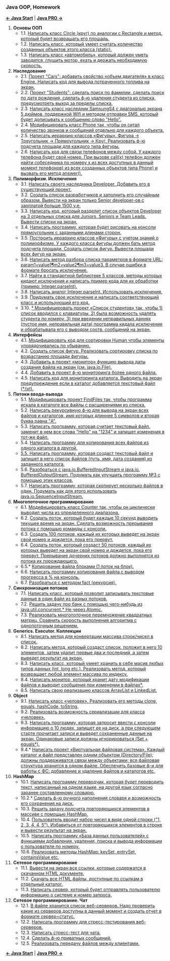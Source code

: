 
<h3>Java OOP, Homework</h3>

[**<- Java Start**](https://github.com/YuriiSalimov/Prog.kiev.ua-JavaStart)
|
[**Java PRO ->**](https://github.com/YuriiSalimov/Prog.kiev.ua-JavaPRO)

<ol>
<li><strong>Основы ООП</strong>
    <ul>
        <li> 1.1. 
            <a href="/src/main/java/com/yurii/salimov/lesson01/task01">
                Написать класс Circle (круг) по аналогии с Rectangle и метод, который будет возвращать его площадь.
            </a>
        </li>
        <li> 1.2. 
            <a href="/src/main/java/com/yurii/salimov/lesson01/task02">
                Написать класс, который умеет считать количество созданных объектов этого класса (static).
            </a>
        </li>
        <li> 1.3. 
            <a href="/src/main/java/com/yurii/salimov/lesson01/task03">
                Написать класс «автомобиль», который должен уметь заводится, глушить мотор, ехать и держать необходимую скорость.
            </a>
        </li>
    </ul>
</li>

<li><strong>Наследование</strong>
    <ul>
        <li> 2.1. 
            <a href="/src/main/java/com/yurii/salimov/lesson02/task01">
                Проект "Cars": добавить свойство «объем двигателя» в класс Engine. Написать код для вывода потраченного топлива на экран.
            </a>
        </li>
        <li> 2.2. 
            <a href="/src/main/java/com/yurii/salimov/lesson02/task02">
                Проект "Students": сделать поиск по фамилии, сделать поиск по дате рождения, сделать ф-ю удаления студента из списка, предусмотреть выход за пределы списка.
            </a>
        </li>
        <li> 2.3. 
            <a href="/src/main/java/com/yurii/salimov/lesson02/task03_04_06">
                Написать класс наследник SamsungS4 с диагональю экрана 5 дюймов, поддержкой Wifi и методом отправки SMS, который будет дописывать к сообщению слово "Hello".
            </a>
        </li>
        <li> 2.4.
            <a href="/src/main/java/com/yurii/salimov/lesson02/task03_04_06">
                Модифицировать класс Phone так, чтобы он ситал количество звонков и сообщений отдельно для каждого объекта.
            </a>
        </li>
        <li> 2.5. 
            <a href="/src/main/java/com/yurii/salimov/lesson02/task05">
                Написать иерархию классов «Фигуры». Фигура → Треугольник → Прямоугольник → Круг. Реализовать ф-ю подсчета площади для каждого типа фигуры.
            </a>
        </li>
        <li> 2.6. 
            <a href="/src/main/java/com/yurii/salimov/lesson02/task03_04_06">
                Написать код для связи телефонов между собой. У каждого телефона будет свой номер. При вызове call(x) телефон должен найти собеседника по номеру x из всех доступных в данный момент телефонов) из всех созданных объектов типа Phone) и вызвать его метод answer().
            </a>
        </li>
    </ul>
</li>

<li><strong>Полиморфизм. Исключения</strong>
    <ul>
        <li> 3.1. 
            <a href="/src/main/java/com/yurii/salimov/lesson03/task01_02_03">
                Написать своего наследника Developer. Добавить его в существующий проект.
            </a>
        </li>
        <li> 3.2. 
            <a href="/src/main/java/com/yurii/salimov/lesson03/task01_02_03">
                Создать список разработчиков и заполнить его случайным образом. Вывести на экран только Senior developer-ов с зарплатой больше 1500 у.е.
            </a>
        </li>
        <li> 3.3. 
            <a href="/src/main/java/com/yurii/salimov/lesson03/task01_02_03">
                Написать код, который разделит список объектов Developer на 3 отдельных списка для Juniors, Seniors и Team Leads. Вывести списки на экран.
            </a>
        </li>
        <li> 3.4. 
            <a href="/src/main/java/com/yurii/salimov/lesson03/task04">
                Написать программу, которая будет рисовать на консоли прямоугольник с заданными длинами сторон.
            </a>
        </li>
        <li> 3.5. 
            <a href="/src/main/java/com/yurii/salimov/lesson03/task05">
                Построить иерархию классов «Фигуры» с учетом знаний о полиморфизме. У каждого класса фигуры должен бать метод подсчета площади. Создать список фигур. Вывести площади всех фигур на экран.
            </a>
        </li>
        <li> 3.6. 
            <a href="/src/main/java/com/yurii/salimov/lesson03/task06">
                Написать метод разбора списка параметров в формате URL: param1=value1&param2=value2&param3=value3. В случае ошибки в формате бросать исключение.
            </a>
        </li>
        <li> 3.7. 
            <a href="/src/main/java/com/yurii/salimov/lesson03/task07">
                Найти в стандартной библиотеке 5 классов, методы которых кидают исключения и написать пример кода для их обработки (пример: Integer.parseInt).
            </a>
        </li>
        <li> 3.8. 
            <a href="/src/main/java/com/yurii/salimov/lesson03/task08">
                Написать аналог Integer.parseInt. Использовать исключения.
            </a>
        </li>
        <li> 3.9. 
            <a href="/src/main/java/com/yurii/salimov/lesson03/task09">
                Придумать свое исключение и написать соответствующий класс и использующий его код.
            </a>
        </li>
        <li> 3.10. 
            <a href="/src/main/java/com/yurii/salimov/lesson03/task10">
                * Модифицировать проект «Список студентов» так, чтобы 1) список вводился с клавиатуры, 2) была возможность удалять студента по номеру, 3) при введении неправильных даннях (пустое имя, неправильная дата) программа кидала исключение и обрабатывала его с выводом соотв. сообщений на экран.
            </a>
        </li>
    </ul>
</li>

<li><strong>Интерфейсы</strong>
    <ul>
        <li> 4.1. 
            <a href="/src/main/java/com/yurii/salimov/lesson04/task01">
                Модифицировать код для сортировки Human чтобы элементы упорядочивались по убыванию.
            </a>
        </li>
        <li> 4.2. 
            <a href="/src/main/java/com/yurii/salimov/lesson04/task02">
                Создать список фигур. Реализовать сортировку списка по возрастанию площади фигуры.
            </a>
        </li>
        <li> 4.3. 
            <a href="/src/main/java/com/yurii/salimov/lesson04/task03_04_05">
                Добавить в проект «монитор» функцию вывода даты создания файла на экран (см. java.io.File).
            </a>
        </li>
        <li> 4.4. 
            <a href="/src/main/java/com/yurii/salimov/lesson04/task03_04_05">
                Добавить в проект ф-ю мониторинга более одного файла.
            </a>
        </li>
        <li> 4.5. 
            <a href="/src/main/java/com/yurii/salimov/lesson04/task03_04_05">
                Написать код для мониторинга каталога. Выводить на экран предупреждение если в каталог добавляется текстовый файл (*.txt).
            </a>
        </li>
    </ul>
</li>

<li><strong>Потоки ввода-вывода</strong>
    <ul>
        <li> 5.1. 
            <a href="/src/main/java/com/yurii/salimov/lesson05/task01">
                Модифицировать проект FindFiles так, чтобы программа искала в каталоге все файлы с расширениями из списка.
            </a>
        </li>
        <li> 5.2. 
            <a href="/src/main/java/com/yurii/salimov/lesson05/task02">
                Написать рекурсивную ф-ю для вывода на экран всех файлов и каталогов, имя которых длиннее 5 символов и вторая буква равна "A".
            </a>
        </li>
        <li> 5.3. 
            <a href="/src/main/java/com/yurii/salimov/lesson05/task03">
                Написать программу, которая считает текстовый файл, заменит в нем все слова "Hello" на "1234" и запишет изменения в тот-же файл.
            </a>
        </li>
        <li> 5.4. 
            <a href="/src/main/java/com/yurii/salimov/lesson05/task04_05">
                Написать программу для копирования всех файлов из одного каталога в другой.</li>
        <li> 5.5. 
            <a href="/src/main/java/com/yurii/salimov/lesson05/task04_05">
                Написать программу, которая создаст текстовый файл и запишет в него список файлов (путь, имя, дата создания) из заданного каталога.
            </a>
        </li>
        <li> 5.6. 
            <a href="/src/main/java/com/yurii/salimov/lesson05/task06">
                Разобраться с java.io.BufferedInputStream и java.io. BufferedOutputStream. Подумать как улучшить программу №3 с помощью этих классов.
            </a>
        </li>
        <li> 5.7. 
            <a href="/src/main/java/com/yurii/salimov/lesson05/task07">
                Написать программу, которая скопирует несколько файлов в один. Подумать как для этого использовать java.io.SequenceInputStream.
            </a>
        </li>
    </ul>
</li>

<li><strong>Многопоточное программирование</strong>
    <ul>
        <li> 6.1. 
            <a href="/src/main/java/com/yurii/salimov/lesson06/task01">
                Модифицировать класс Counter так, чтобы он циклически выводил числа из определенного диапазона.
            </a>
        </li>
        <li> 6.2. 
            <a href="/src/main/java/com/yurii/salimov/lesson06/task02">
                Создать поток, который будет каждые 10 секунд выводить текущее время на экран. Сделать возможность прерывания потока с помощью команды с консоли.
            </a>
        </li>
        <li> 6.3. 
            <a href="/src/main/java/com/yurii/salimov/lesson06/task03">
                Создать 100 потоков, каждый их которых выведет на экран свой номер и дождется, пока его прервут.
            </a>
        </li>
        <li> 6.4. 
            <a href="/src/main/java/com/yurii/salimov/lesson06/task04">
                Создать поток, который создаст 50 потоков, каждый их которых выведет на экран свой номер и дождется, пока его прервут. Прерывание дочерних потоков должно выполнятся из потока их порождающего.
            </a>
        </li>
        <li> 6.5.* 
            <a href="/src/main/java/com/yurii/salimov/lesson06/task05">
                Копирование файла блоками (1 поток на блок).
            </a>
        </li>
        <li> 6.6. 
            <a href="/src/main/java/com/yurii/salimov/lesson06/task06">
                Написать программу копирования файла с выводом прогресса в % на консоль.
            </a>
        </li>
        <li> 6.7. 
            <a href="/src/main/java/com/yurii/salimov/lesson06/task07">
                Разобраться с методом fact (рекурсия).
            </a>
        </li>
    </ul>
</li>

<li><strong>Синхронизация потоков</strong>
    <ul>
        <li> 7.1. 
            <a href="/src/main/java/com/yurii/salimov/lesson07/task01">
                Написать класс, который позволит записывать текстовые данные в один файл из разных потоков.
            </a>
        </li>
        <li> 7.2. 
            <a href="/src/main/java/com/yurii/salimov/lesson07/task02">
                Решить задачу про банк с помощью чего-нибудь из java.util.concurrent.* Не через Atomic.
            </a>
        </li>
        <li> 7.3. 
            <a href="/src/main/java/com/yurii/salimov/lesson07/task03">
                Реализовать многопоточное перемножение квадратных матриц. Сравнить скорость выполнения алгоритма с однопоточным решением.
            </a>
        </li>
    </ul>
</li>

<li><strong>Generics. Executor. Коллекции</strong>
    <ul>
        <li> 8.1. 
            <a href="/src/main/java/com/yurii/salimov/lesson08/task01">
                Написать метод для конвертации массива строк/чисел в список.
            </a>
        </li>
        <li> 8.2. 
            <a href="/src/main/java/com/yurii/salimov/lesson08/task02">
                Написать метод, который создаст список, положит в него 10 элементов, затем удалит первые два и последний, а затем выведет результат на экран.
            </a>
        </li>
        <li> 8.3. 
            <a href="/src/main/java/com/yurii/salimov/lesson08/task03">
                Написать класс, который умеет хранить в себе масив любых типов данных (int, long etc.). Реализовать метод, который возвращает любой элемент массива по индексу.
            </a>
        </li>
        <li> 8.4. 
            <a href="/src/main/java/com/yurii/salimov/lesson08/task04">
                Написать монитор, который хранит дату модификации файлов и выводит сообщения при изменении в файлах*.
            </a>
        </li>
        <li> 8.5. 
            <a href="/src/main/java/com/yurii/salimov/lesson08/task05">
                Написать свою реализацию классов ArrayList и LinkedList.
            </a>
        </li>
    </ul>
</li>

<li><strong>Object</strong>
    <ul>
        <li> 9.1. 
            <a href="/src/main/java/com/yurii/salimov/lesson09/task01_02_03">
                Написать класс «человек». Реализовать его методы clone, equals, hashCode, toString.
            </a>
        </li>
        <li> 9.2. 
            <a href="/src/main/java/com/yurii/salimov/lesson09/task001_02_03">
                Реализовать возможность сериализации для класса «человек».
            </a>
        </li>
        <li> 9.3. 
            <a href="/src/main/java/com/yurii/salimov/lesson09/task01_02_03">
                Написать программу, которая запросит ввести с консоли информацию о 10 людях, запишет ее на диск, а при следующем старте прочитает записи и выведет сохраненные данные на экран. Одинаковые записи должны игнорироваться (Set + equals*).
            </a>
        </li>
        <li> 9.4.* 
            <a href="/src/main/java/com/yurii/salimov/lesson09/task04">
                Написать проект «Виртуальная файловая система». Каждый каталог и файл представлен одним объектом (Directory/File); должны поддерживатся связи между объектами; вся файловая структура хранится в одном файле. Обеспечить базовые ф-и для работы с ФС: добавление и удаление файлов и каталогов etc.
            </a>
        </li>
    </ul>

<li><strong>HashMap</strong>
    <ul>
        <li> 10.1. 
            <a href="/src/main/java/com/yurii/salimov/lesson10/task01_02">
                Написать программу переводчик, которая будет переводить текст, написанный на одном языке, на другой язык согласно заранее составленному словарю.
            </a>
        </li>
        <li> 10.2.*
            <a href="/src/main/java/com/yurii/salimov/lesson10/task01_02">
                Сделать ф-ю ручного наполнения словаря и возможность его сохранения на диск.
            </a>
        </li>
        <li> 10.3. 
            <a href="/src/main/java/com/yurii/salimov/lesson10/task03_04">
                Решить задачу подсчета повторяющихся элементов в массиве с помощью HashMap.
            </a>
        </li>
        <li> 10.4. 
            <a href="/src/main/java/com/yurii/salimov/lesson10/task03_04">
                Пользователь вводит набор чисел в виде одной строки ("1, 2, 3, 4, 4, 5"). Избавиться от повторяющихся элементов в строке и вывести результат на экран.
            </a>
        </li>
        <li> 10.5. 
            <a href="/src/main/java/com/yurii/salimov/lesson10/task05">
                Написать программу «База данных пользователей» с функциями добавления, удаления, поиска и вывода информации о пользователе по номеру.
            </a>
        </li>
        <li> 10.6. 
            <a href="/src/main/java/com/yurii/salimov/lesson10/task06">
                Реализовать методы HashMap: keySet, entrySet, containsValue etc.
            </a>
        </li>
    </ul>
</li>

<li><strong>Сетевое программирование</strong>
    <ul>
        <li> 11.1. 
            <a href="/src/main/java/com/yurii/salimov/lesson11/task01">
                Вывести на экран все ссылки, которые содержатся в скачанном HTML документе.
            </a>
        </li>
        <li> 11.2. 
            <a href="/src/main/java/com/yurii/salimov/lesson11/task02">
                Скачать все HTML файлы, доступные по ссылкам в отдельный каталог.
            </a>
        </li>
        <li> 11.3. 
            <a href="/src/main/java/com/yurii/salimov/lesson11/task03">
                Написать сервер, который будет отправлять пользователю информацию о системе и номер запроса.
            </a>
        </li>
    </ul>
</li>

<li><strong>Сетевое программирование. Чат</strong>
    <ul>
        <li> 12.1. 
            <a href="/src/main/java/com/yurii/salimov/lesson12/task01">
                В файле хранится список веб-серверов. Надо проверить какие из серверов доступны в данный момент и создать отчет в формате сервер=статус.
            </a>
        </li>
        <li> 12.2. 
            <a href="/src/main/java/com/yurii/salimov/lesson12/task02">
                Написать программу для стресс-тестирования веб-серверов.
            </a>
        </li>
        <li> 12.3. 
            <a href="/src/main/java/com/yurii/salimov/lesson12/task03">
                Написать стресс-тест для чата.
            </a>
        </li>
        <li> 12.4. 
            <a href="/src/main/java/com/yurii/salimov/lesson12/task04">
                Сделать ф-ю приватных сообщений.
            </a>
        </li>
        <li> 12.5. 
            <a href="/src/main/java/com/yurii/salimov/lesson12/task04">
                Реализовать передачу файлов между клиентами.
            </a>
        </li>
    </ul>
</li>
</ol>

[**<- Java Start**](https://github.com/YuriiSalimov/Prog.kiev.ua-JavaStart)
|
[**Java PRO ->**](https://github.com/YuriiSalimov/Prog.kiev.ua-JavaPRO)



